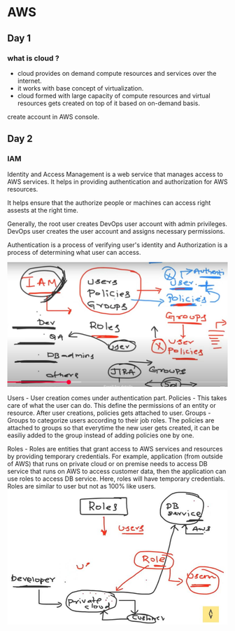 # AWS

## Day 1

###  what is cloud ?
- cloud provides on demand compute resources and services over the internet.
- it works with base concept of virtualization.
- cloud formed with large capacity of compute resources and virtual resources gets created on top of it based on on-demand basis.

create account in AWS console.

## Day 2
### IAM 
Identity and Access Management is a web service that manages access to AWS services. It helps in providing authentication and authorization for AWS resources.

It helps ensure that the authorize people or machines can access right assests at the right time.

Generally, the root user creates DevOps user account with admin privileges. DevOps user creates the user account and assigns necessary permissions.

Authentication is a process of verifying user's identity and Authorization is a process of determining what user can access.

![image](https://github.com/balathecoder/newproject/blob/master/aws/day2_IAM.JPG)

Users - User creation comes under authentication part.
Policies - This takes care of what the user can do. This define the permissions of an entity or resource. After user creations, policies gets attached to user. 
Groups - Groups to categorize users according to their job roles. The policies are attached to groups so that everytime the new user gets created, it can be easiliy added to the group instead of adding policies one by one.

Roles - Roles are entities that grant access to AWS services and resources by providing temporary credentials. For example, application (from outside of AWS) that runs on private cloud or on premise needs to access DB service that runs on AWS to access customer data, then the application can use roles to access DB service. Here, roles will have temporary credentials. Roles are similar to user but not as 100% like users.
![image](https://github.com/balathecoder/newproject/blob/master/aws/day2_roles_usecase.JPG)

